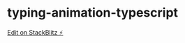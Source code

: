 # typing-animation-typescript

[Edit on StackBlitz ⚡️](https://stackblitz.com/edit/angular-ivy-mnuxrg)